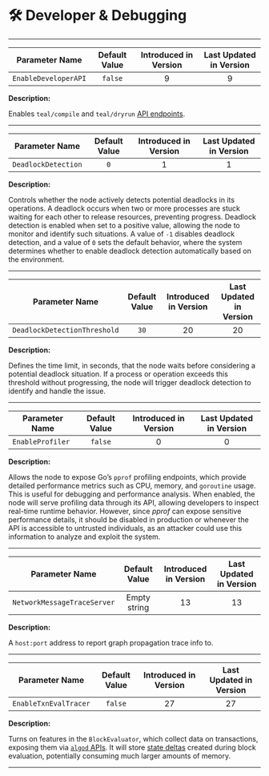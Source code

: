 # 🛠️ Developer & Debugging

---

| Parameter Name       | Default Value | Introduced in Version | Last Updated in Version |
|----------------------|:-------------:|:---------------------:|:-----------------------:|
| `EnableDeveloperAPI` |    `false`    |           9           |            9            |

**Description:**

Enables `teal/compile` and `teal/dryrun` [API endpoints](./node-nn-api.md).

---

| Parameter Name      | Default Value | Introduced in Version | Last Updated in Version |
|---------------------|:-------------:|:---------------------:|:-----------------------:|
| `DeadlockDetection` |      `0`      |           1           |            1            |

**Description:**

Controls whether the node actively detects potential deadlocks in its operations.
A deadlock occurs when two or more processes are stuck waiting for each other to
release resources, preventing progress. Deadlock detection is enabled when set to
a positive value, allowing the node to monitor and identify such situations. A value
of `-1` disables deadlock detection, and a value of `0` sets the default behavior,
where the system determines whether to enable deadlock detection automatically based
on the environment.

---

| Parameter Name               | Default Value | Introduced in Version | Last Updated in Version |
|------------------------------|:-------------:|:---------------------:|:-----------------------:|
| `DeadlockDetectionThreshold` |     `30`      |          20           |           20            |

**Description:**

Defines the time limit, in seconds, that the node waits before considering a potential
deadlock situation. If a process or operation exceeds this threshold without progressing,
the node will trigger deadlock detection to identify and handle the issue.

---

| Parameter Name   | Default Value | Introduced in Version | Last Updated in Version |
|------------------|:-------------:|:---------------------:|:-----------------------:|
| `EnableProfiler` |    `false`    |           0           |            0            |

**Description:**

Allows the node to expose Go’s `pprof` profiling endpoints, which provide detailed
performance metrics such as CPU, memory, and `goroutine` usage. This is useful for
debugging and performance analysis. When enabled, the node will serve profiling
data through its API, allowing developers to inspect real-time runtime behavior.
However, since _pprof_ can expose sensitive performance details, it should be disabled
in production or whenever the API is accessible to untrusted individuals, as an attacker
could use this information to analyze and exploit the system.

---

| Parameter Name              | Default Value | Introduced in Version | Last Updated in Version |
|-----------------------------|:-------------:|:---------------------:|:-----------------------:|
| `NetworkMessageTraceServer` | Empty string  |          13           |           13            |

**Description:**

A `host:port` address to report graph propagation trace info to.

---

| Parameter Name        | Default Value | Introduced in Version | Last Updated in Version |
|-----------------------|:-------------:|:---------------------:|:-----------------------:|
| `EnableTxnEvalTracer` |    `false`    |          27           |           27            |

**Description:**

Turns on features in the `BlockEvaluator`, which collect data on transactions, exposing
them via [`algod` APIs](./node-nn-algod.md). It will store [state deltas](../../ledger/non-normative/ledger-nn-state-delta.md)
created during block evaluation, potentially consuming much larger amounts of memory.

---
